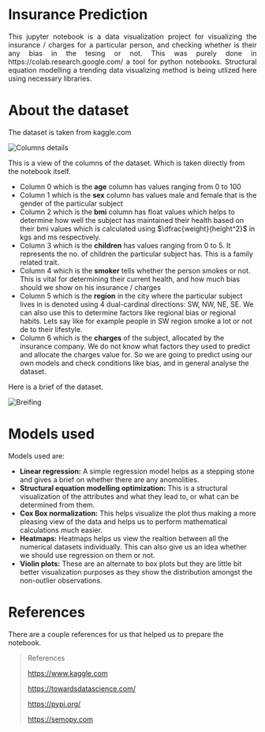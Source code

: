 # Insurance Prediction

<p align="justify">
This jupyter notebook is a data visualization project for visualizing the insurance / charges for a particular person, and checking whether is their any bias in the tesing or not. This was purely done in https://colab.research.google.com/ a tool for python notebooks. Structural equation modelling a trending data visualizing method is being utlized here using necessary libraries. 
</p>

# About the dataset

The dataset is taken from kaggle.com

![Columns details](https://github.com/SiddhuSiddharth/Insurance-prediction/blob/999b6cf95a974e22c22594dde5a34722d0e27eeb/Images-readme/Dataset1.png)

This is a view of the columns of the dataset. Which is taken directly from the notebook itself.
* Column 0 which is the **age** column has values ranging from 0 to 100
* Column 1 which is the **sex** column has values male and female that is the gender of the particular subject
* Column 2 which is the **bmi** column has float values which helps to determine how well the subject has maintained their health based on their bmi values which is calculated using $\dfrac{weight}{height^2}$ in kgs and ms respectively.
* Column 3 which is the **children** has values ranging from 0 to 5. It represents the no. of children the particular subject has. This is a family related trait.
* Column 4 which is the **smoker** tells whether the person smokes or not. This is vital for determining their current health, and how much bias should we show on his insurance / charges
* Column 5 which is the **region** in the city where the particular subject lives in is denoted using 4 dual-cardinal directions: SW, NW, NE, SE. We can also use this to determine factors like regional bias or regional habits. Lets say like for example people in SW region smoke a lot or not de to their lifestyle.
* Column 6 which is the **charges** of the subject, allocated by the insurance company. We do not know what factors they used to predict and allocate the charges value for. So we are going to predict using our own models and check conditions like bias, and in general analyse the dataset.

Here is a brief of the dataset.

![Breifing](https://github.com/SiddhuSiddharth/Insurance-prediction/blob/999b6cf95a974e22c22594dde5a34722d0e27eeb/Images-readme/Dataset2.png)

# Models used

Models used are:

* **Linear regression:** A simple regression model helps as a stepping stone and gives a brief on whether there are any anomolities.
* **Structural equation modelling optimization:** This is a structural visualization of the attributes and what they lead to, or what can be determined from them.
* **Cox Box normalization:** This helps visualize the plot thus making a more pleasing view of the data and helps us to perform mathematical calculations much easier.
* **Heatmaps:** Heatmaps helps us view the realtion between all the numerical datasets individually. This can also give us an idea whether we should use regression on them or not.
* **Violin plots:** These are an alternate to box plots but they are little bit better visualization purposes as they show the distribution amongst the non-outlier observations.

# References

There are a couple references for us that helped us to prepare the notebook.

> References
> 
> https://www.kaggle.com
> 
> https://towardsdatascience.com/
> 
> https://pypi.org/
> 
> https://semopy.com

